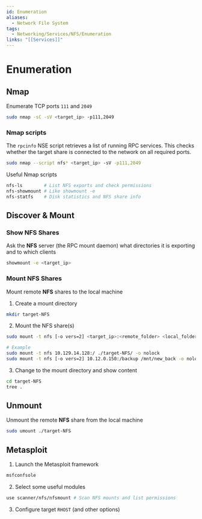 ```yaml
---
id: Enumeration
aliases:
  - Network File System
tags:
  - Networking/Services/NFS/Enumeration
links: "[[Services]]"
---
```


# Enumeration

<!-- Nmap {{{-->
## Nmap

Enumerate TCP ports `111` and `2049`

```sh
sudo nmap -sC -sV <target_ip> -p111,2049
```

### Nmap scripts

The `rpcinfo` NSE script retrieves a list of running RPC services.
This checks whether the target share is connected to the network on all required
ports.

```sh
sudo nmap --script nfs* <target_ip> -sV -p111,2049
```

Useful Nmap scripts

```sh
nfs-ls        # List NFS exports and check permissions
nfs-showmount # Like showmount -e
nfs-statfs    # Disk statistics and NFS share info
```
<!-- }}} -->

<!-- Discover & Mount {{{-->
## Discover & Mount

### Show NFS Shares

Ask the **NFS** server (the RPC mount daemon) what directories it is exporting
and to which clients

```sh
showmount -e <target_ip>
```

### Mount NFS Shares

Mount remote **NFS** shares to the local machine

1. Create a mount directory

```sh
mkdir target-NFS
```

2. Mount the NFS share(s)

```sh
sudo mount -t nfs [-o vers=2] <target_ip>:<remote_folder> <local_folder> -o nolock

# Example
sudo mount -t nfs 10.129.14.128:/ ./target-NFS/ -o nolock
sudo mount -t nfs [-o vers=2] 10.12.0.150:/backup /mnt/new_back -o nolock
```

3. Change to the mount directory and show content

```sh
cd target-NFS
tree .
```
<!-- }}} -->

<!-- Unmount {{{-->
## Unmount

Unmount the remote **NFS** share from the local machine

```sh
sudo umount ./target-NFS
```
<!-- }}} -->

<!-- Metasploit {{{-->
## Metasploit

1. Launch the Metasploit framework

```sh
msfconfsole
```

2. Select some useful modules

```sh
use scanner/nfs/nfsmount # Scan NFS mounts and list permissions
```

3. Configure target `RHOST` (and other options)
<!-- }}} -->
